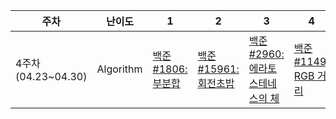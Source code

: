 <table>
  <thead>
    <tr>
      <th>주차</th>
      <th>난이도</th>
      <th>1</th>
      <th>2</th>
      <th>3</th>
      <th>4</th>
    </tr>
  </thead>
  <tbody>
    <tr>
      <td rowspan="3">4주차<br>(04.23~04.30)</td>
      <td>Algorithm</td>
      <td><a href="https://www.acmicpc.net/problem/1806">백준#1806: 부분합</a></td>
      <td><a href="https://www.acmicpc.net/problem/15961">백준#15961: 회전초밥</a></td>
      <td><a href="https://www.acmicpc.net/problem/2960">백준#2960: 에라토스테네스의 체</a></td>
      <td><a href="https://www.acmicpc.net/problem/1149">백준#1149: RGB 거리</a></td>
    </tr>
  </tbody>
</table>
